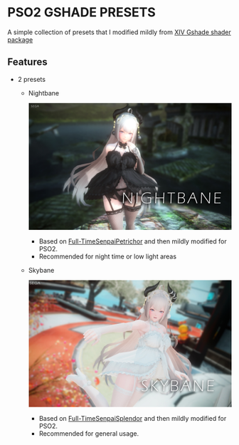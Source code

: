 # PSO2 GSHADE PRESETS

A simple collection of presets that I modified mildly from [XIV Gshade shader package](https://github.com/Mortalitas/GShade-Presets)

## Features 

- 2 presets 
  - Nightbane
  
     ![Nightbane](https://github.com/hitman66/Gshade-PSO2-preset/blob/master/nightbane.jpg)
     - Based on [Full-TimeSenpaiPetrichor](https://twitter.com/faustsenpai) and then mildly modified for PSO2.
	 - Recommended for night time or low light areas
	 
  - Skybane
  
    ![Nightbane](https://github.com/hitman66/Gshade-PSO2-preset/blob/master/skybane.jpg)
    - Based on [Full-TimeSenpaiSplendor](https://twitter.com/faustsenpai) and then mildly modified for PSO2.
	- Recommended for general usage.
